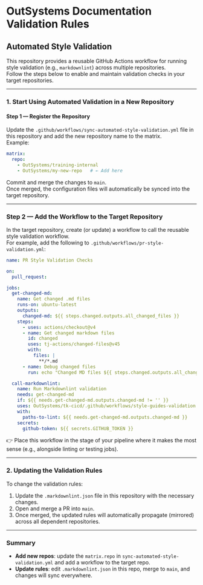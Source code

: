 # OutSystems Documentation Validation Rules

## Automated Style Validation

This repository provides a reusable GitHub Actions workflow for running style validation (e.g., `markdownlint`) across multiple repositories.  
Follow the steps below to enable and maintain validation checks in your target repositories.

---

### 1. Start Using Automated Validation in a New Repository

#### Step 1 — Register the Repository

Update the `.github/workflows/sync-automated-style-validation.yml` file in this repository and add the new repository name to the matrix.  
Example:

```yaml
matrix:
  repo:
    - OutSystems/training-internal
    - OutSystems/my-new-repo   # ← Add here
```

Commit and merge the changes to `main`.  
Once merged, the configuration files will automatically be synced into the target repository.

---

### Step 2 — Add the Workflow to the Target Repository

In the target repository, create (or update) a workflow to call the reusable style validation workflow.  
For example, add the following to `.github/workflows/pr-style-validation.yml`:

```yaml
name: PR Style Validation Checks

on:
  pull_request:

jobs:
  get-changed-md:
    name: Get changed .md files
    runs-on: ubuntu-latest
    outputs:
      changed-md: ${{ steps.changed.outputs.all_changed_files }}
    steps:
      - uses: actions/checkout@v4
      - name: Get changed markdown files
        id: changed
        uses: tj-actions/changed-files@v45
        with:
          files: |
            **/*.md
      - name: Debug changed files
        run: echo "Changed MD files ${{ steps.changed.outputs.all_changed_files }}"

  call-markdownlint:
    name: Run Markdownlint validation
    needs: get-changed-md
    if: ${{ needs.get-changed-md.outputs.changed-md != '' }}
    uses: OutSystems/tk-cicd/.github/workflows/style-guides-validation.yml@main
    with:
      paths-to-lint: ${{ needs.get-changed-md.outputs.changed-md }}
    secrets:
      github-token: ${{ secrets.GITHUB_TOKEN }}
```

👉 Place this workflow in the stage of your pipeline where it makes the most sense (e.g., alongside linting or testing jobs).

---

### 2. Updating the Validation Rules

To change the validation rules:

1. Update the `.markdownlint.json` file in this repository with the necessary changes.  
2. Open and merge a PR into `main`.  
3. Once merged, the updated rules will automatically propagate (mirrored) across all dependent repositories.

---

### Summary

- **Add new repos**: update the `matrix.repo` in `sync-automated-style-validation.yml` and add a workflow to the target repo.  
- **Update rules**: edit `.markdownlint.json` in this repo, merge to `main`, and changes will sync everywhere.  
